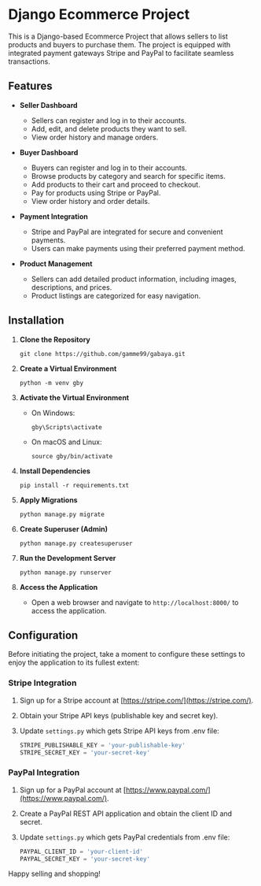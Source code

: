 # Django Ecommerce Project

This is a Django-based Ecommerce Project that allows sellers to list products and buyers to purchase them. 
The project is equipped with integrated payment gateways Stripe and PayPal to facilitate seamless transactions.

## Features

- **Seller Dashboard**
  - Sellers can register and log in to their accounts.
  - Add, edit, and delete products they want to sell.
  - View order history and manage orders.

- **Buyer Dashboard**
  - Buyers can register and log in to their accounts.
  - Browse products by category and search for specific items.
  - Add products to their cart and proceed to checkout.
  - Pay for products using Stripe or PayPal.
  - View order history and order details.

- **Payment Integration**
  - Stripe and PayPal are integrated for secure and convenient payments.
  - Users can make payments using their preferred payment method.

- **Product Management**
  - Sellers can add detailed product information, including images, descriptions, and prices.
  - Product listings are categorized for easy navigation.

## Installation

1. **Clone the Repository**
   ```
   git clone https://github.com/gamme99/gabaya.git
   ```

2. **Create a Virtual Environment**
   ```
   python -m venv gby
   ```

3. **Activate the Virtual Environment**
   - On Windows:
     ```
     gby\Scripts\activate
     ```
   - On macOS and Linux:
     ```
     source gby/bin/activate
     ```

4. **Install Dependencies**
   ```
   pip install -r requirements.txt
   ```

5. **Apply Migrations**
   ```
   python manage.py migrate
   ```

6. **Create Superuser (Admin)**
   ```
   python manage.py createsuperuser
   ```

7. **Run the Development Server**
   ```
   python manage.py runserver
   ```

8. **Access the Application**
   - Open a web browser and navigate to `http://localhost:8000/` to access the application.

## Configuration

Before initiating the project, take a moment to configure these settings to enjoy the application to its fullest extent:

### Stripe Integration

1. Sign up for a Stripe account at [https://stripe.com/](https://stripe.com/).
2. Obtain your Stripe API keys (publishable key and secret key).
3. Update `settings.py` which gets Stripe API keys from .env file:

   ```python
   STRIPE_PUBLISHABLE_KEY = 'your-publishable-key'
   STRIPE_SECRET_KEY = 'your-secret-key'
   ```

### PayPal Integration

1. Sign up for a PayPal account at [https://www.paypal.com/](https://www.paypal.com/).
2. Create a PayPal REST API application and obtain the client ID and secret.
3. Update `settings.py` which gets PayPal credentials from .env file:

   ```python
   PAYPAL_CLIENT_ID = 'your-client-id'
   PAYPAL_SECRET_KEY = 'your-secret-key'
   ```

Happy selling and shopping!
